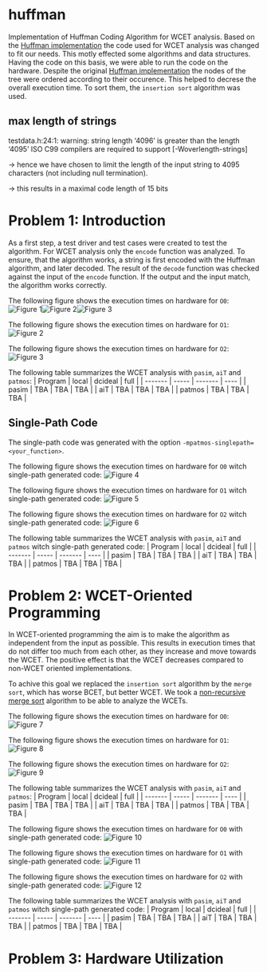 # huffman

Implementation of Huffman Coding Algorithm for WCET analysis. Based on the [Huffman implementation] the code used for WCET analysis was changed to fit our needs. This motly effected some algorithms and data structures. Having the code on this basis, we were able to run the code on the hardware.
Despite the original [Huffman implementation] the nodes of the tree were ordered according to their occurence. This helped to decrese the overall execution time. To sort them, the `insertion sort` algorithm was used.

## max length of strings
testdata.h:24:1: warning: string length ‘4096’ is greater than the length ‘4095’ ISO C99 compilers are required to support [-Woverlength-strings]

-> hence we have chosen to limit the length of the input string to 4095 characters (not including null termination).

-> this results in a maximal code length of 15 bits

# Problem 1: Introduction

As a first step, a test driver and test cases were created to test the algorithm. For WCET analysis only the `encode` function was analyzed. To ensure, that the algorithm works, a string is first encoded with the Huffman algorithm, and later decoded. The result of the `decode` function was checked against the input of the `encode` function. If the output and the input match, the algorithm works correctly.

The following figure shows the execution times on hardware for `O0`:
![Figure 1]![Figure 2]![Figure 3]

The following figure shows the execution times on hardware for `O1`:
![Figure 2]

The following figure shows the execution times on hardware for `O2`:
![Figure 3]

The following table summarizes the WCET analysis with `pasim`, `aiT` and `patmos`:
| Program | local | dcideal | full |
| ------- | ----- | ------- | ---- |
| pasim   | TBA   | TBA     | TBA  |
| aiT     | TBA   | TBA     | TBA  |
| patmos  | TBA   | TBA     | TBA  |

## Single-Path Code

The single-path code was generated with the option `-mpatmos-singlepath=<your_function>`.


The following figure shows the execution times on hardware for `O0` witch single-path generated code:
![Figure 4]

The following figure shows the execution times on hardware for `O1` witch single-path generated code:
![Figure 5]

The following figure shows the execution times on hardware for `O2` witch single-path generated code:
![Figure 6]

The following table summarizes the WCET analysis with `pasim`, `aiT` and `patmos` witch single-path generated code:
| Program | local | dcideal | full |
| ------- | ----- | ------- | ---- |
| pasim   | TBA   | TBA     | TBA  |
| aiT     | TBA   | TBA     | TBA  |
| patmos  | TBA   | TBA     | TBA  |


# Problem 2: WCET-Oriented Programming

In WCET-oriented programming the aim is to make the algorithm as independent from the input as possible. This results in execution times that do not differ too much from each other, as they increase and move towards the WCET. The positive effect is that the WCET decreases compared to non-WCET oriented implementations.

To achive this goal we replaced the `insertion sort` algorithm by the `merge sort`, which has worse BCET, but better WCET. We took a [non-recursive merge sort] algorithm to be able to analyze the WCETs.


The following figure shows the execution times on hardware for `O0`:
![Figure 7]

The following figure shows the execution times on hardware for `O1`:
![Figure 8]

The following figure shows the execution times on hardware for `O2`:
![Figure 9]

The following table summarizes the WCET analysis with `pasim`, `aiT` and `patmos`:
| Program | local | dcideal | full |
| ------- | ----- | ------- | ---- |
| pasim   | TBA   | TBA     | TBA  |
| aiT     | TBA   | TBA     | TBA  |
| patmos  | TBA   | TBA     | TBA  |

The following figure shows the execution times on hardware for `O0` with single-path generated code:
![Figure 10]

The following figure shows the execution times on hardware for `O1` with single-path generated code:
![Figure 11]

The following figure shows the execution times on hardware for `O2` with single-path generated code:
![Figure 12]

The following table summarizes the WCET analysis with `pasim`, `aiT` and `patmos` witch single-path generated code:
| Program | local | dcideal | full |
| ------- | ----- | ------- | ---- |
| pasim   | TBA   | TBA     | TBA  |
| aiT     | TBA   | TBA     | TBA  |
| patmos  | TBA   | TBA     | TBA  |

# Problem 3: Hardware Utilization

[Huffman implementation]: http://www.programminglogic.com/implementing-huffman-coding-in-c/
[non-recursive merge sort]: https://stackoverflow.com/questions/1557894/non-recursive-merge-sort#17957133
[Figure 1]: ./results/plots/1/o0n.png
[Figure 2]: ./results/plots/1/o1n.png
[Figure 3]: ./results/plots/1/o2n.png
[Figure 4]: ./results/plots/1/o0s.png
[Figure 5]: ./results/plots/1/o1s.png
[Figure 6]: ./results/plots/1/o2s.png
[Figure 7]: ./results/plots/2/o0n.png
[Figure 8]: ./results/plots/2/o1n.png
[Figure 9]: ./results/plots/2/o2n.png
[Figure 10]: ./results/plots/2/o0s.png
[Figure 11]: ./results/plots/2/o1s.png
[Figure 12]: ./results/plots/2/o2s.png
